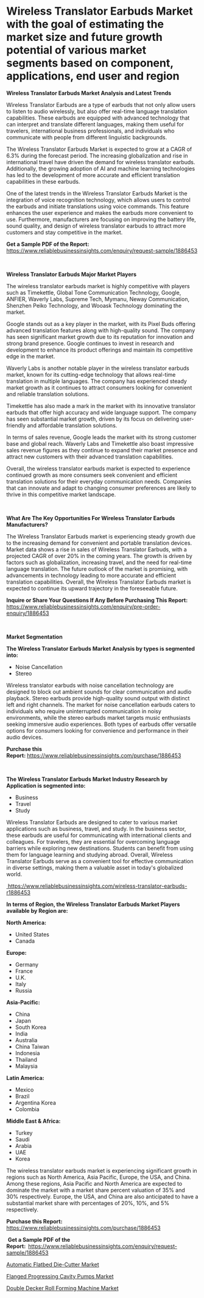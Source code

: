 <p><h1>Wireless Translator Earbuds Market with the goal of estimating the market size and future growth potential of various market segments based on component, applications, end user and region</h1></p><p><strong>Wireless Translator Earbuds Market Analysis and Latest Trends</strong></p>
<p><p>Wireless Translator Earbuds are a type of earbuds that not only allow users to listen to audio wirelessly, but also offer real-time language translation capabilities. These earbuds are equipped with advanced technology that can interpret and translate different languages, making them useful for travelers, international business professionals, and individuals who communicate with people from different linguistic backgrounds.</p><p>The Wireless Translator Earbuds Market is expected to grow at a CAGR of 6.3% during the forecast period. The increasing globalization and rise in international travel have driven the demand for wireless translator earbuds. Additionally, the growing adoption of AI and machine learning technologies has led to the development of more accurate and efficient translation capabilities in these earbuds.</p><p>One of the latest trends in the Wireless Translator Earbuds Market is the integration of voice recognition technology, which allows users to control the earbuds and initiate translations using voice commands. This feature enhances the user experience and makes the earbuds more convenient to use. Furthermore, manufacturers are focusing on improving the battery life, sound quality, and design of wireless translator earbuds to attract more customers and stay competitive in the market.</p></p>
<p><strong>Get a Sample PDF of the Report:&nbsp;</strong> <a href="https://www.reliablebusinessinsights.com/enquiry/request-sample/1886453">https://www.reliablebusinessinsights.com/enquiry/request-sample/1886453</a></p>
<p>&nbsp;</p>
<p><strong>Wireless Translator Earbuds Major Market Players</strong></p>
<p><p>The wireless translator earbuds market is highly competitive with players such as Timekettle, Global Tone Communication Technology, Google, ANFIER, Waverly Labs, Supreme Tech, Mymanu, Neway Communication, Shenzhen Peiko Technology, and Wooask Technology dominating the market.</p><p>Google stands out as a key player in the market, with its Pixel Buds offering advanced translation features along with high-quality sound. The company has seen significant market growth due to its reputation for innovation and strong brand presence. Google continues to invest in research and development to enhance its product offerings and maintain its competitive edge in the market.</p><p>Waverly Labs is another notable player in the wireless translator earbuds market, known for its cutting-edge technology that allows real-time translation in multiple languages. The company has experienced steady market growth as it continues to attract consumers looking for convenient and reliable translation solutions.</p><p>Timekettle has also made a mark in the market with its innovative translator earbuds that offer high accuracy and wide language support. The company has seen substantial market growth, driven by its focus on delivering user-friendly and affordable translation solutions.</p><p>In terms of sales revenue, Google leads the market with its strong customer base and global reach. Waverly Labs and Timekettle also boast impressive sales revenue figures as they continue to expand their market presence and attract new customers with their advanced translation capabilities.</p><p>Overall, the wireless translator earbuds market is expected to experience continued growth as more consumers seek convenient and efficient translation solutions for their everyday communication needs. Companies that can innovate and adapt to changing consumer preferences are likely to thrive in this competitive market landscape.</p></p>
<p>&nbsp;</p>
<p><strong>What Are The Key Opportunities For Wireless Translator Earbuds Manufacturers?</strong></p>
<p><p>The Wireless Translator Earbuds market is experiencing steady growth due to the increasing demand for convenient and portable translation devices. Market data shows a rise in sales of Wireless Translator Earbuds, with a projected CAGR of over 20% in the coming years. The growth is driven by factors such as globalization, increasing travel, and the need for real-time language translation. The future outlook of the market is promising, with advancements in technology leading to more accurate and efficient translation capabilities. Overall, the Wireless Translator Earbuds market is expected to continue its upward trajectory in the foreseeable future.</p></p>
<p><strong>Inquire or Share Your Questions If Any Before Purchasing This Report:</strong> <a href="https://www.reliablebusinessinsights.com/enquiry/pre-order-enquiry/1886453">https://www.reliablebusinessinsights.com/enquiry/pre-order-enquiry/1886453</a></p>
<p>&nbsp;</p>
<p><strong>Market Segmentation</strong></p>
<p><strong>The Wireless Translator Earbuds Market Analysis by types is segmented into:</strong></p>
<p><ul><li>Noise Cancellation</li><li>Stereo</li></ul></p>
<p><p>Wireless translator earbuds with noise cancellation technology are designed to block out ambient sounds for clear communication and audio playback. Stereo earbuds provide high-quality sound output with distinct left and right channels. The market for noise cancellation earbuds caters to individuals who require uninterrupted communication in noisy environments, while the stereo earbuds market targets music enthusiasts seeking immersive audio experiences. Both types of earbuds offer versatile options for consumers looking for convenience and performance in their audio devices.</p></p>
<p><strong>Purchase this Report:&nbsp;</strong><a href="https://www.reliablebusinessinsights.com/purchase/1886453">https://www.reliablebusinessinsights.com/purchase/1886453</a></p>
<p>&nbsp;</p>
<p><strong>The Wireless Translator Earbuds Market Industry Research by Application is segmented into:</strong></p>
<p><ul><li>Business</li><li>Travel</li><li>Study</li></ul></p>
<p><p>Wireless Translator Earbuds are designed to cater to various market applications such as business, travel, and study. In the business sector, these earbuds are useful for communicating with international clients and colleagues. For travelers, they are essential for overcoming language barriers while exploring new destinations. Students can benefit from using them for language learning and studying abroad. Overall, Wireless Translator Earbuds serve as a convenient tool for effective communication in diverse settings, making them a valuable asset in today's globalized world.</p></p>
<p><a href="https://www.reliablebusinessinsights.com/wireless-translator-earbuds-r1886453">&nbsp;https://www.reliablebusinessinsights.com/wireless-translator-earbuds-r1886453</a></p>
<p><strong>In terms of Region, the Wireless Translator Earbuds Market Players available by Region are:</strong></p>
<p>
    <p> <strong> North America: </strong>
        <ul>
            <li>United States</li>
            <li>Canada</li>
        </ul>
        </p> 
    <p> <strong> Europe: </strong>
        <ul>
            <li>Germany</li>
            <li>France</li>
            <li>U.K.</li>
            <li>Italy</li>
            <li>Russia</li>
        </ul>
        </p> 
    <p> <strong> Asia-Pacific: </strong>
        <ul>
            <li>China</li>
            <li>Japan</li>
            <li>South Korea</li>
            <li>India</li>
            <li>Australia</li>
            <li>China Taiwan</li>
            <li>Indonesia</li>
            <li>Thailand</li>
            <li>Malaysia</li>
        </ul>
        </p> 
    <p> <strong> Latin America: </strong>
        <ul>
            <li>Mexico</li>
            <li>Brazil</li>
            <li>Argentina Korea</li>
            <li>Colombia</li>
        </ul>
        </p> 
    <p> <strong> Middle East & Africa: </strong>
        <ul>
            <li>Turkey</li>
            <li>Saudi</li>
            <li>Arabia</li>
            <li>UAE</li>
            <li>Korea</li>
        </ul>
    </p>
    </p>
<p><p>The wireless translator earbuds market is experiencing significant growth in regions such as North America, Asia Pacific, Europe, the USA, and China. Among these regions, Asia Pacific and North America are expected to dominate the market with a market share percent valuation of 35% and 30% respectively. Europe, the USA, and China are also anticipated to have a substantial market share with percentages of 20%, 10%, and 5% respectively.</p></p>
<p><strong>Purchase this Report: </strong><a href="https://www.reliablebusinessinsights.com/purchase/1886453">https://www.reliablebusinessinsights.com/purchase/1886453</a></p>
<p>&nbsp;<strong>Get a Sample PDF of the Report:&nbsp;&nbsp;</strong><a href="https://www.reliablebusinessinsights.com/enquiry/request-sample/1886453">https://www.reliablebusinessinsights.com/enquiry/request-sample/1886453</a></p>
<p><strong></strong></p>
<p><p><a href="https://view.publitas.com/reportprime-1/automatic-flatbed-die-cutter-market-outlook-and-forecast-from-2024-to-2031/">Automatic Flatbed Die-Cutter Market</a></p><p><a href="https://view.publitas.com/reportprime-1/analyzing-flanged-progressing-cavity-pumps-market-dynamics-and-growth-drivers-and-forecasted-for-period-from-2024-to-2031/">Flanged Progressing Cavity Pumps Market</a></p><p><a href="https://view.publitas.com/reportprime-1/an-in-depth-analysis-of-the-global-double-decker-roll-forming-machine-market-scope-and-its-rapid-growing-7-4-cagr-forcasted-for-period-from-2024-to-2031/">Double Decker Roll Forming Machine Market</a></p></p>
